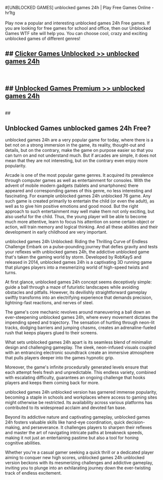 #[UNBLOCKED GAMES] unblocked games 24h | Play Free Games Online - hr1tg <br>
<br>
Play now a popular and interesting unblocked games 24h Free games. If you are looking for free games for school and office, then our Unblocked Games WTF site will help you. You can choose cool, crazy and exciting unblocked games of different genres!


## ##  [Clicker Games Unblocked >> unblocked games 24h](http://freeplayer.one?title=unblocked_games_24h&ref=22)
  <br>

##  ## [Unblocked Games Premium >> unblocked games 24h](http://freeplayer.one?title=unblocked_games_24h&ref=22)
  <br>
  ##



## Unblocked Games unblocked games 24h Free?

unblocked games 24h are a very popular game for today, where there is a bet not on a strong immersion in the game, its reality, thought-out and details, but on the contrary, make the game on purpose easier so that you can turn on and not understand much. But if arcades are simple, it does not mean that they are not interesting, but on the contrary even enjoy more popularity.

Arcade is one of the most popular game genres. It acquired its prevalence through computer games as well as entertainment for consoles. With the advent of mobile modern gadgets (tablets and smartphones) there appeared and corresponding games of this genre, no less interesting and fascinating. For example unblocked games 24h unblocked 76 game. Any such game is created primarily to entertain the child (or even the adult), as well as to give him positive emotions and good mood. But the right approach to such entertainment may well make them not only exciting, but also useful for the child. Thus, the young player will be able to become much more attentive, learn to focus his attention on some certain object or action, will train memory and logical thinking. And all these abilities and their development in early childhood are very important.

unblocked games 24h Unblocked: Riding the Thrilling Curve of Endless Challenge
Embark on a pulse-pounding journey that defies gravity and tests your reflexes with unblocked games 24h, the addictive unblocked game that's taken the gaming world by storm. Developed by RobKayS and released in 2014, unblocked games 24h is a captivating 3D running game that plunges players into a mesmerizing world of high-speed twists and turns.

At first glance, unblocked games 24h concept seems deceptively simple: guide a ball through a maze of futuristic landscapes while avoiding obstacles and pitfalls. However, its devilishly straightforward gameplay swiftly transforms into an electrifying experience that demands precision, lightning-fast reactions, and nerves of steel.

The game's core mechanic revolves around maneuvering a ball down an ever-steepening unblocked games 24h, where every movement dictates the impending speed and trajectory. The sensation of hurtling through neon-lit tracks, dodging barriers and jumping chasms, creates an adrenaline-fueled rush that keeps players glued to their screens.

What sets unblocked games 24h apart is its seamless blend of minimalist design and challenging gameplay. The sleek, neon-infused visuals coupled with an entrancing electronic soundtrack create an immersive atmosphere that pulls players deeper into the games hypnotic grip.

Moreover, the game's infinite procedurally generated levels ensure that each attempt feels fresh and unpredictable. This endless variety, combined with escalating difficulty, guarantees an ongoing challenge that hooks players and keeps them coming back for more.

unblocked games 24h unblocked version has garnered immense popularity, becoming a staple in schools and workplaces where access to gaming sites might otherwise be restricted. Its availability across various platforms has contributed to its widespread acclaim and devoted fan base.

Beyond its addictive nature and captivating gameplay, unblocked games 24h fosters valuable skills like hand-eye coordination, quick decision-making, and perseverance. It challenges players to sharpen their reflexes and master the art of navigating intricate paths at breakneck speeds, making it not just an entertaining pastime but also a tool for honing cognitive abilities.

Whether you're a casual gamer seeking a quick thrill or a dedicated player aiming to conquer new high scores, unblocked games 24h unblocked version beckons with its mesmerizing challenges and addictive gameplay, inviting you to plunge into an exhilarating journey down the ever-twisting track of endless excitement.